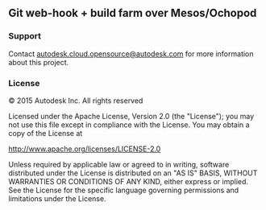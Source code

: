 ## Git web-hook + build farm over Mesos/Ochopod

### Support

Contact autodesk.cloud.opensource@autodesk.com for more information about this project.

### License

© 2015 Autodesk Inc.
All rights reserved

Licensed under the Apache License, Version 2.0 (the "License");
you may not use this file except in compliance with the License.
You may obtain a copy of the License at

   http://www.apache.org/licenses/LICENSE-2.0

Unless required by applicable law or agreed to in writing, software
distributed under the License is distributed on an "AS IS" BASIS,
WITHOUT WARRANTIES OR CONDITIONS OF ANY KIND, either express or implied.
See the License for the specific language governing permissions and
limitations under the License.